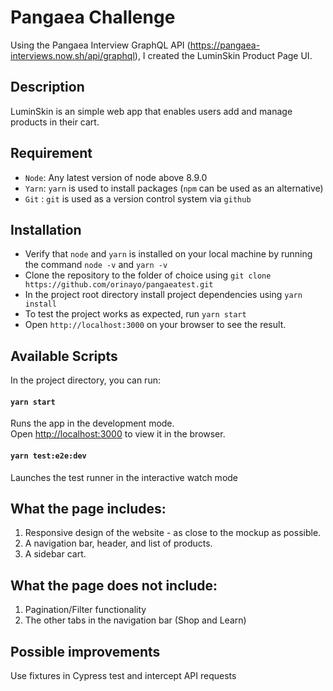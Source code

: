 # Pangaea Challenge
Using the Pangaea Interview GraphQL API (https://pangaea-interviews.now.sh/api/graphql), I created the LuminSkin Product Page UI.
## Description
LuminSkin is an simple web app that enables users add and manage products in their cart.
## Requirement
- `Node`: Any latest version of node above 8.9.0
- `Yarn`: `yarn` is used to install packages (`npm` can be used as an alternative)
- `Git` :  `git` is used as a version control system via `github`
## Installation
- Verify that `node` and `yarn` is installed on your local machine by running the command `node -v` and `yarn -v`
- Clone the repository to the folder of choice using `git clone https://github.com/orinayo/pangaeatest.git`
- In the project root directory install project dependencies using `yarn install`
- To test the project works as expected, run `yarn start`
- Open `http://localhost:3000` on your browser to see the result.
 
## Available Scripts
In the project directory, you can run:

#### `yarn start`
Runs the app in the development mode.<br />
Open [http://localhost:3000](http://localhost:3000) to view it in the browser.

#### `yarn test:e2e:dev`

Launches the test runner in the interactive watch mode
## What the page includes:
1. Responsive design of the website - as close to the mockup as possible.
2. A navigation bar, header, and list of products.
3. A sidebar cart.
## What the page does not include:
1. Pagination/Filter functionality
2. The other tabs in the navigation bar (Shop and Learn)

## Possible improvements
Use fixtures in Cypress test and intercept API requests